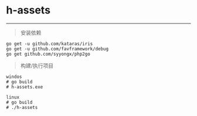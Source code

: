# h-assets

---

> 安装依赖
```
go get -u github.com/kataras/iris
go get -u github.com/favframework/debug
go get github.com/syyongx/php2go
```

> 构建/执行项目
```
windos
# go build
# h-assets.exe

linux
# go build
# ./h-assets
```